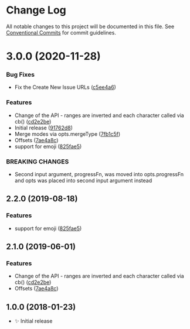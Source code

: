 # Change Log

All notable changes to this project will be documented in this file.
See [Conventional Commits](https://conventionalcommits.org) for commit guidelines.

# 3.0.0 (2020-11-28)


### Bug Fixes

* Fix the Create New Issue URLs ([c5ee4a6](https://git.sr.ht/~royston/codsen/commits/c5ee4a61e9436099b0e20d20bca043c1b2c93f55))


### Features

* Change of the API - ranges are inverted and each character called via cb() ([cd2e2be](https://git.sr.ht/~royston/codsen/commits/cd2e2bed91e5d584a4ff635f94b92e0873e14bb4))
* Initial release ([91762d8](https://git.sr.ht/~royston/codsen/commits/91762d8f517d93dc84155c3469b540abe39ffb2d))
* Merge modes via opts.mergeType ([7fb1c5f](https://git.sr.ht/~royston/codsen/commits/7fb1c5f319aa41ea54c68eed004ab2dfdc7425bf))
* Offsets ([7ae4a8c](https://git.sr.ht/~royston/codsen/commits/7ae4a8c74f8170cf3f74b686ed51c4ac70ca7ec7))
* support for emoji ([825fae5](https://git.sr.ht/~royston/codsen/commits/825fae5fb005fbceea6b2b3897b3824b70b945c4))


### BREAKING CHANGES

* Second input argument, progressFn, was moved into opts.progressFn and opts was
placed into second input argument instead





## 2.2.0 (2019-08-18)

### Features

- support for emoji ([825fae5](https://gitlab.com/codsen/codsen/commit/825fae5))

## 2.1.0 (2019-06-01)

### Features

- Change of the API - ranges are inverted and each character called via cb() ([cd2e2be](https://gitlab.com/codsen/codsen/commit/cd2e2be))
- Offsets ([7ae4a8c](https://gitlab.com/codsen/codsen/commit/7ae4a8c))

## 1.0.0 (2018-01-23)

- ✨ Initial release

